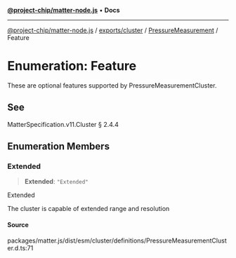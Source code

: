 [**@project-chip/matter-node.js**](../../../../../README.md) • **Docs**

***

[@project-chip/matter-node.js](../../../../../modules.md) / [exports/cluster](../../../README.md) / [PressureMeasurement](../README.md) / Feature

# Enumeration: Feature

These are optional features supported by PressureMeasurementCluster.

## See

MatterSpecification.v11.Cluster § 2.4.4

## Enumeration Members

### Extended

> **Extended**: `"Extended"`

Extended

The cluster is capable of extended range and resolution

#### Source

packages/matter.js/dist/esm/cluster/definitions/PressureMeasurementCluster.d.ts:71
